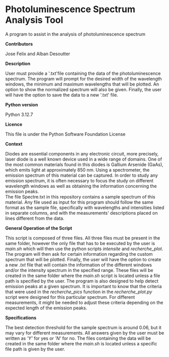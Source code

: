 # Photoluminescence Spectrum Analysis Tool

A program to assist in the analysis of photoluminescence spectrum

**Contributors**

Jose Felix and Alban Desoutter

**Description**

User must provide a '.txt'file containing the data of the photoluminescence spectrum. 
The program will prompt for the desired width of the wavelength windows, the minimum and maximum wavelengths that will be plotted. An option to show the normalized spectrum will also be given. Finally, the user will have the option to save the data to a new '.txt' file. 

**Python version**

Python 3.12.7

**Licence**

This file is under the Python Software Foundation License

**Context**

Diodes are essential components in any electronic circuit, more precisely, laser diode is a well known device used in a wide range of domains. One of the most common materials found in this diodes is Gallium Arsenide (GaAs), which emits light at approximately 850 nm. Using a spectrometer, the emission spectrum of this material can be captured. In order to study any emission spectrum, it is often necessary to focus the study on different wavelength windows as well as obtaining the information concerning the emission peaks.  
The file Spectre.txt in this repository contains a sample spectrum of this material. Any file used as input for this program should follow the same format as the sample file, specifically with wavelengths and intensities listed in separate columns, and with the measurements' descriptions placed on lines different from the data.

**General Operation of the Script**

This script is composed of three files. All three files must be present in the same folder, however the only file that has to be executed by the user is *main.sh* which will then use the python scripts *intensite* and *recherche_plot*. The program will then ask for certain information regarding the custom spectrum that will be plotted. Finally, the user will have the option to create a new *.txt* file that will contain the information of the different windows and/or the intensity spectrum in the specified range. These files will be created in the same folder where the *main.sh* script is located unless a file path is specified by the user. 
The program is also designed to help detect emission peaks at a given spectrum. It is important to know that the criteria that were used in the *recherche_pics* function in the *recherche_plot.py* script were designed for this particular spectrum. For different measurements, it might be needed to adjust these criteria depending on the expected length of the emission peaks. 

**Specifications**

The best detection threshold for the sample spectrum is around 0.06, but it may vary for different measurements.
All answers given by the user must be written as *'Y'* for yes or *'N'* for no. 
The files containing the data will be created in the same folder where the *main.sh* is located unless a specific file path is given by the user. 
